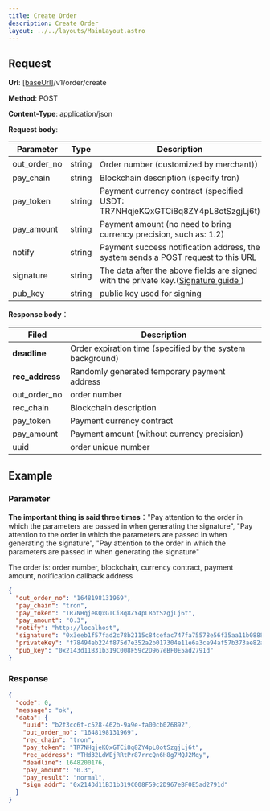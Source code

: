 ```yaml
---
title: Create Order
description: Create Order
layout: ../../layouts/MainLayout.astro
---
```


## Request

**Url**: [[baseUrl]](/en/variables)/v1/order/create

**Method**: POST

**Content-Type**: application/json

**Request body**:

| Parameter    | Type   | Description                                                                       |
| ------------ | ------ | --------------------------------------------------------------------------------- |
| out_order_no | string | Order number (customized by merchant)）                                           |
| pay_chain    | string | Blockchain description (specify tron)                                             |
| pay_token    | string | Payment currency contract (specified USDT: TR7NHqjeKQxGTCi8q8ZY4pL8otSzgjLj6t)    |
| pay_amount   | string | Payment amount (no need to bring currency precision, such as: 1.2)                |
| notify       | string | Payment success notification address, the system sends a POST request to this URL |
| signature    | string | The data after the above fields are signed with the private key.([Signature guide ](/en/signOrderJavascript))          |
| pub_key      | string | public key used for  signing                                                       |

**Response body**：

| Filed            | Description                           |
| --------------- | ------------------------------ |
| **deadline**    | Order expiration time (specified by the system background) |
| **rec_address** | Randomly generated temporary payment address         |
| out_order_no    | order number                         |
| rec_chain       | Blockchain description                     |
| pay_token       | Payment currency contract                   |
| pay_amount      | Payment amount (without currency precision)     |
| uuid            | order unique number                   |

## Example

### Parameter

**The important thing is said three times**："Pay attention to the order in which the parameters are passed in when generating the signature", "Pay attention to the order in which the parameters are passed in when generating the signature", "Pay attention to the order in which the parameters are passed in when generating the signature"

The order is: order number, blockchain, currency contract, payment amount, notification callback address

```json
{
  "out_order_no": "1648198131969",
  "pay_chain": "tron",
  "pay_token": "TR7NHqjeKQxGTCi8q8ZY4pL8otSzgjLj6t",
  "pay_amount": "0.3",
  "notify": "http://localhost",
  "signature": "0x3eeb1f57fad2c78b2115c84cefac747fa75578e56f35aa11b0888fc53129be6c272ae826051a84d91b9080e4479d36d6f02d6380189ff2bb1d1cc2f57fac8ea11c",
  "privateKey": "f78494eb224f875d7e352a2b017304e11e6a3ce94af57b373ae82a73b3496cdd",
  "pub_key": "0x2143d11B31b319C008F59c2D967eBF0E5ad2791d"
}
```

### Response

```json
{
  "code": 0,
  "message": "ok",
  "data": {
    "uuid": "b2f3cc6f-c528-462b-9a9e-fa00cb026892",
    "out_order_no": "1648198131969",
    "rec_chain": "tron",
    "pay_token": "TR7NHqjeKQxGTCi8q8ZY4pL8otSzgjLj6t",
    "rec_address": "THd32LdWEjRRtPr87rrcQn6H8g7MQJ2Mqy",
    "deadline": 1648200176,
    "pay_amount": "0.3",
    "pay_result": "normal",
    "sign_addr": "0x2143d11B31b319C008F59c2D967eBF0E5ad2791d"
  }
}
```
